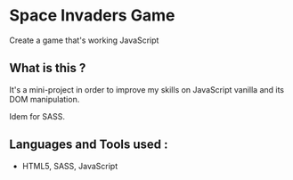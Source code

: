# Space Invaders Game
Create a game that's working JavaScript

## What is this ?
It's a mini-project in order to improve my skills on JavaScript vanilla and its DOM manipulation.

Idem for SASS.

## Languages and Tools used :
* HTML5, SASS, JavaScript
